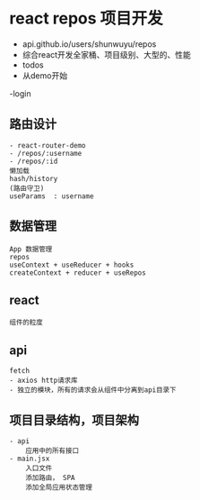 # react repos 项目开发
- api.github.io/users/shunwuyu/repos
- 综合react开发全家桶、项目级别、大型的、性能
- todos
- 从demo开始


-login


## 路由设计
    - react-router-demo
    - /repos/:username
    - /repos/:id
    懒加载
    hash/history
    (路由守卫)
    useParams  : username
## 数据管理
    App 数据管理
    repos
    useContext + useReducer + hooks
    createContext + reducer + useRepos 
## react
    组件的粒度
## api 
    fetch
    - axios http请求库
    - 独立的模块，所有的请求会从组件中分离到api目录下 

## 项目目录结构，项目架构
    - api
        应用中的所有接口
    - main.jsx
        入口文件
        添加路由， SPA
        添加全局应用状态管理